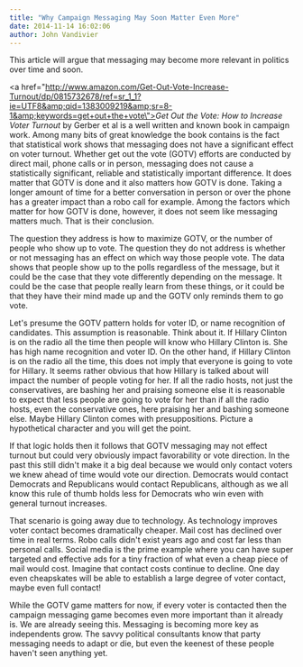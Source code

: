 ```yaml
---
title: "Why Campaign Messaging May Soon Matter Even More"
date: 2014-11-14 16:02:06
author: John Vandivier
---
```




This article will argue that messaging may become more relevant in politics over time and soon.

<a href=\"http://www.amazon.com/Get-Out-Vote-Increase-Turnout/dp/0815732678/ref=sr_1_1?ie=UTF8&amp;qid=1383009219&amp;sr=8-1&amp;keywords=get+out+the+vote\"><em>Get Out the Vote: How to Increase Voter Turnout</em></a> by Gerber et al is a well written and known book in campaign work. Among many bits of great knowledge the book contains is the fact that statistical work shows that messaging does not have a significant effect on voter turnout. Whether get out the vote (GOTV) efforts are conducted by direct mail, phone calls or in person, messaging does not cause a statistically significant, reliable and statistically important difference. It does matter that GOTV is done and it also matters how GOTV is done. Taking a longer amount of time for a better conversation in person or over the phone has a greater impact than a robo call for example. Among the factors which matter for how GOTV is done, however, it does not seem like messaging matters much. That is their conclusion.

The question they address is how to maximize GOTV, or the number of people who show up to vote. The question they do not address is whether or not messaging has an effect on which way those people vote. The data shows that people show up to the polls regardless of the message, but it could be the case that they vote differently depending on the message. It could be the case that people really learn from these things, or it could be that they have their mind made up and the GOTV only reminds them to go vote.

Let's presume the GOTV pattern holds for voter ID, or name recognition of candidates. This assumption is reasonable. Think about it. If Hillary Clinton is on the radio all the time then people will know who Hillary Clinton is. She has high name recognition and voter ID. On the other hand, if Hillary Clinton is on the radio all the time, this does not imply that everyone is going to vote for Hillary. It seems rather obvious that how Hillary is talked about will impact the number of people voting for her. If all the radio hosts, not just the conservatives, are bashing her and praising someone else it is reasonable to expect that less people are going to vote for her than if all the radio hosts, even the conservative ones, here praising her and bashing someone else. Maybe Hillary Clinton comes with presuppositions. Picture a hypothetical character and you will get the point.

If that logic holds then it follows that GOTV messaging may not effect turnout but could very obviously impact favorability or vote direction. In the past this still didn't make it a big deal because we would only contact voters we knew ahead of time would vote our direction. Democrats would contact Democrats and Republicans would contact Republicans, although as we all know this rule of thumb holds less for Democrats who win even with general turnout increases.

That scenario is going away due to technology. As technology improves voter contact becomes dramatically cheaper. Mail cost has declined over time in real terms. Robo calls didn't exist years ago and cost far less than personal calls. Social media is the prime example where you can have super targeted and effective ads for a tiny fraction of what even a cheap piece of mail would cost. Imagine that contact costs continue to decline. One day even cheapskates will be able to establish a large degree of voter contact, maybe even full contact!

While the GOTV game matters for now, if every voter is contacted then the campaign messaging game becomes even more important than it already is. We are already seeing this. Messaging is becoming more key as independents grow. The savvy political consultants know that party messaging needs to adapt or die, but even the keenest of these people haven't seen anything yet.